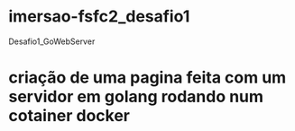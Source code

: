 # imersao-fsfc2_desafio1
Desafio1_GoWebServer
# criação de uma pagina feita com um servidor em golang rodando num cotainer docker
